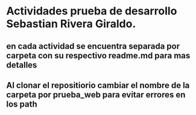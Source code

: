 # Actividades prueba de desarrollo Sebastian Rivera Giraldo.

## en cada actividad se encuentra separada por carpeta con su respectivo readme.md para mas detalles

## Al clonar el repositiorio cambiar el nombre de la carpeta por prueba_web para evitar errores en los path
